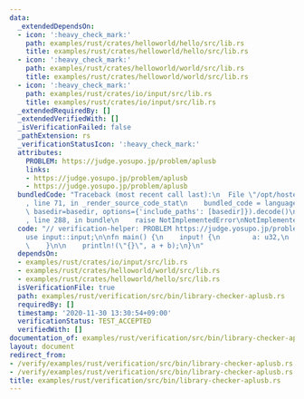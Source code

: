 ```yaml
---
data:
  _extendedDependsOn:
  - icon: ':heavy_check_mark:'
    path: examples/rust/crates/helloworld/hello/src/lib.rs
    title: examples/rust/crates/helloworld/hello/src/lib.rs
  - icon: ':heavy_check_mark:'
    path: examples/rust/crates/helloworld/world/src/lib.rs
    title: examples/rust/crates/helloworld/world/src/lib.rs
  - icon: ':heavy_check_mark:'
    path: examples/rust/crates/io/input/src/lib.rs
    title: examples/rust/crates/io/input/src/lib.rs
  _extendedRequiredBy: []
  _extendedVerifiedWith: []
  _isVerificationFailed: false
  _pathExtension: rs
  _verificationStatusIcon: ':heavy_check_mark:'
  attributes:
    PROBLEM: https://judge.yosupo.jp/problem/aplusb
    links:
    - https://judge.yosupo.jp/problem/aplusb
    - https://judge.yosupo.jp/problem/aplusb
  bundledCode: "Traceback (most recent call last):\n  File \"/opt/hostedtoolcache/Python/3.10.2/x64/lib/python3.10/site-packages/onlinejudge_verify/documentation/build.py\"\
    , line 71, in _render_source_code_stat\n    bundled_code = language.bundle(stat.path,\
    \ basedir=basedir, options={'include_paths': [basedir]}).decode()\n  File \"/opt/hostedtoolcache/Python/3.10.2/x64/lib/python3.10/site-packages/onlinejudge_verify/languages/rust.py\"\
    , line 288, in bundle\n    raise NotImplementedError\nNotImplementedError\n"
  code: "// verification-helper: PROBLEM https://judge.yosupo.jp/problem/aplusb\n\n\
    use input::input;\n\nfn main() {\n    input! {\n        a: u32,\n        b: u32,\n\
    \    }\n\n    println!(\"{}\", a + b);\n}\n"
  dependsOn:
  - examples/rust/crates/io/input/src/lib.rs
  - examples/rust/crates/helloworld/world/src/lib.rs
  - examples/rust/crates/helloworld/hello/src/lib.rs
  isVerificationFile: true
  path: examples/rust/verification/src/bin/library-checker-aplusb.rs
  requiredBy: []
  timestamp: '2020-11-30 13:30:54+09:00'
  verificationStatus: TEST_ACCEPTED
  verifiedWith: []
documentation_of: examples/rust/verification/src/bin/library-checker-aplusb.rs
layout: document
redirect_from:
- /verify/examples/rust/verification/src/bin/library-checker-aplusb.rs
- /verify/examples/rust/verification/src/bin/library-checker-aplusb.rs.html
title: examples/rust/verification/src/bin/library-checker-aplusb.rs
---
```

